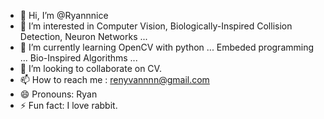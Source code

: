 - 👋 Hi, I’m @Ryannnice
- 👀 I’m interested in Computer Vision, Biologically-Inspired Collision Detection, Neuron Networks ...
- 🌱 I’m currently learning OpenCV with python ... Embeded programming ... Bio-Inspired Algorithms ...
- 💞️ I’m looking to collaborate on CV.
- 📫 How to reach me : renyvannnn@gmail.com
- 😄 Pronouns: Ryan
- ⚡ Fun fact: I love rabbit.

<!---
Ryannnice/Ryannnice is a ✨ special ✨ repository because its `README.md` (this file) appears on your GitHub profile.
You can click the Preview link to take a look at your changes.
--->
